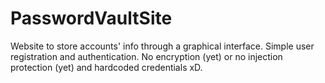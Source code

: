 # PasswordVaultSite
Website to store accounts' info through a graphical interface. Simple user registration and authentication. No encryption (yet) or no injection protection (yet) and hardcoded credentials xD.

